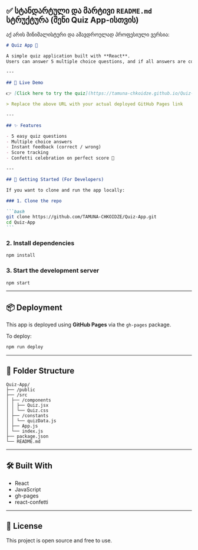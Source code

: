 ## ✅ სტანდარტული და მარტივი `README.md` სტრუქტურა (შენი Quiz App-ისთვის)

აქ არის მინიმალისტური და ამავდროულად პროფესიული ვერსია:

````markdown
# Quiz App 🎯

A simple quiz application built with **React**.  
Users can answer 5 multiple choice questions, and if all answers are correct, a confetti animation will celebrate the success. 🎉

---

## 🔗 Live Demo

👉 [Click here to try the quiz](https://tamuna-chkoidze.github.io/Quiz-App/)

> Replace the above URL with your actual deployed GitHub Pages link

---

## ✨ Features

- 5 easy quiz questions
- Multiple choice answers
- Instant feedback (correct / wrong)
- Score tracking
- Confetti celebration on perfect score 🎊

---

## 🚀 Getting Started (For Developers)

If you want to clone and run the app locally:

### 1. Clone the repo

```bash
git clone https://github.com/TAMUNA-CHKOIDZE/Quiz-App.git
cd Quiz-App
```
````

### 2. Install dependencies

```bash
npm install
```

### 3. Start the development server

```bash
npm start
```

---

## 📦 Deployment

This app is deployed using **GitHub Pages** via the `gh-pages` package.

To deploy:

```bash
npm run deploy
```

---

## 📁 Folder Structure

```
Quiz-App/
├── /public
├── /src
│ ├── /components
│ │ ├── Quiz.jsx
│ │ └── Quiz.css
│ ├── /constants
│ │ └── quizData.js
│ ├── App.js
│ └── index.js
├── package.json
└── README.md
```

---

## 🛠 Built With

- React
- JavaScript
- gh-pages
- react-confetti

---

## 📄 License

This project is open source and free to use.

```

